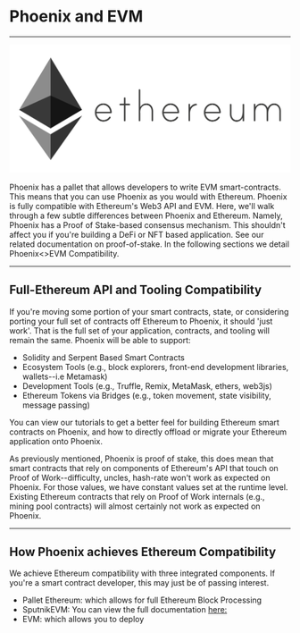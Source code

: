 # <b>Phoenix and EVM</b>
---
![eth-logo](assets/eth-logo.png#center)

Phoenix has a pallet that allows developers to write EVM smart-contracts. This means that you can use Phoenix as you would with Ethereum. Phoenix is fully compatible with Ethereum's Web3 API and EVM. Here, we'll walk through a few subtle differences between Phoenix and Ethereum. Namely, Phoenix has a Proof of Stake-based consensus mechanism. This shouldn't affect you if you're building a DeFi or NFT based application. See our related documentation on proof-of-stake. In the following sections we detail Phoenix<>EVM Compatibility.

---

## **Full-Ethereum API and Tooling Compatibility**

If you're moving some portion of your smart contracts, state, or considering porting your full set of contracts off Ethereum to Phoenix, it should 'just work'. That is the full set of your application, contracts, and tooling will remain the same. Phoenix will be able to support:

- Solidity and Serpent Based Smart Contracts
- Ecosystem Tools (e.g., block explorers, front-end development libraries, wallets--i.e Metamask)
- Development Tools (e.g., Truffle, Remix, MetaMask, ethers, web3js)
- Ethereum Tokens via Bridges (e.g., token movement, state visibility, message passing)

You can view our tutorials to get a better feel for building Ethereum smart contracts on Phoenix, and how to directly offload or migrate your Ethereum application onto Phoenix.

As previously mentioned, Phoenix is proof of stake, this does mean that smart contracts that rely on components of Ethereum's API that touch on Proof of Work--difficulty, uncles, hash-rate won't work as expected on Phoenix. For those values, we have constant values set at the runtime level. Existing Ethereum contracts that rely on Proof of Work internals (e.g., mining pool contracts) will almost certainly not work as expected on Phoenix.

---

## **How Phoenix achieves Ethereum Compatibility**

We achieve Ethereum compatibility with three integrated components. If you're a smart contract developer, this may just be of passing interest.

- Pallet Ethereum: which allows for full Ethereum Block Processing
- SputnikEVM: You can view the full documentation [here:](https://docs.rs/evm/Pallet) 
- EVM: which allows you to deploy